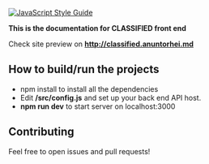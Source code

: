 [![JavaScript Style Guide](https://img.shields.io/badge/code_style-standard-brightgreen.svg)](https://standardjs.com)


**This is the documentation for CLASSIFIED front end**

Check site preview on **http://classified.anuntorhei.md**

## How to build/run the projects

* npm install to install all the dependencies
* Edit **/src/config.js** and set up your back end API host.
* **npm run dev** to start server on localhost:3000

## Contributing

Feel free to open issues and pull requests!
